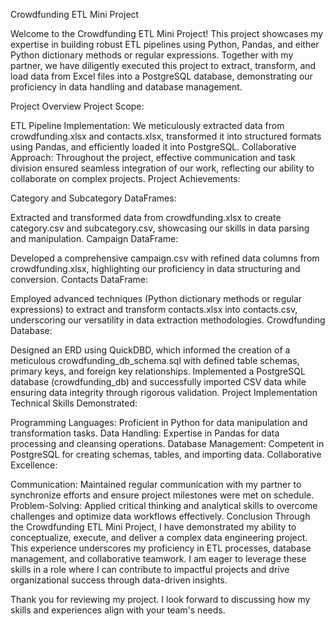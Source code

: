 Crowdfunding ETL Mini Project

Welcome to the Crowdfunding ETL Mini Project! This project showcases my expertise in building robust ETL pipelines using Python, Pandas, and either Python dictionary methods or regular expressions. Together with my partner, we have diligently executed this project to extract, transform, and load data from Excel files into a PostgreSQL database, demonstrating our proficiency in data handling and database management.

Project Overview
Project Scope:

ETL Pipeline Implementation: We meticulously extracted data from crowdfunding.xlsx and contacts.xlsx, transformed it into structured formats using Pandas, and efficiently loaded it into PostgreSQL.
Collaborative Approach: Throughout the project, effective communication and task division ensured seamless integration of our work, reflecting our ability to collaborate on complex projects.
Project Achievements:

Category and Subcategory DataFrames:

Extracted and transformed data from crowdfunding.xlsx to create category.csv and subcategory.csv, showcasing our skills in data parsing and manipulation.
Campaign DataFrame:

Developed a comprehensive campaign.csv with refined data columns from crowdfunding.xlsx, highlighting our proficiency in data structuring and conversion.
Contacts DataFrame:

Employed advanced techniques (Python dictionary methods or regular expressions) to extract and transform contacts.xlsx into contacts.csv, underscoring our versatility in data extraction methodologies.
Crowdfunding Database:

Designed an ERD using QuickDBD, which informed the creation of a meticulous crowdfunding_db_schema.sql with defined table schemas, primary keys, and foreign key relationships.
Implemented a PostgreSQL database (crowdfunding_db) and successfully imported CSV data while ensuring data integrity through rigorous validation.
Project Implementation
Technical Skills Demonstrated:

Programming Languages: Proficient in Python for data manipulation and transformation tasks.
Data Handling: Expertise in Pandas for data processing and cleansing operations.
Database Management: Competent in PostgreSQL for creating schemas, tables, and importing data.
Collaborative Excellence:

Communication: Maintained regular communication with my partner to synchronize efforts and ensure project milestones were met on schedule.
Problem-Solving: Applied critical thinking and analytical skills to overcome challenges and optimize data workflows effectively.
Conclusion
Through the Crowdfunding ETL Mini Project, I have demonstrated my ability to conceptualize, execute, and deliver a complex data engineering project. This experience underscores my proficiency in ETL processes, database management, and collaborative teamwork. I am eager to leverage these skills in a role where I can contribute to impactful projects and drive organizational success through data-driven insights.

Thank you for reviewing my project. I look forward to discussing how my skills and experiences align with your team's needs.
